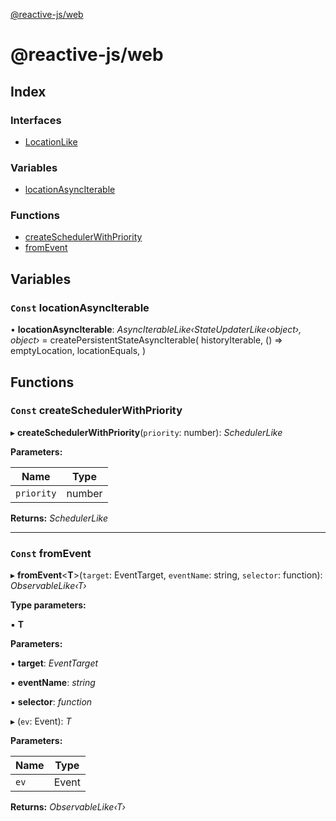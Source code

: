 [@reactive-js/web](README.md)

# @reactive-js/web

## Index

### Interfaces

* [LocationLike](interfaces/locationlike.md)

### Variables

* [locationAsyncIterable](README.md#const-locationasynciterable)

### Functions

* [createSchedulerWithPriority](README.md#const-createschedulerwithpriority)
* [fromEvent](README.md#const-fromevent)

## Variables

### `Const` locationAsyncIterable

• **locationAsyncIterable**: *AsyncIterableLike‹StateUpdaterLike‹object›, object›* =  createPersistentStateAsyncIterable(
  historyIterable,
  () => emptyLocation,
  locationEquals,
)

## Functions

### `Const` createSchedulerWithPriority

▸ **createSchedulerWithPriority**(`priority`: number): *SchedulerLike*

**Parameters:**

Name | Type |
------ | ------ |
`priority` | number |

**Returns:** *SchedulerLike*

___

### `Const` fromEvent

▸ **fromEvent**<**T**>(`target`: EventTarget, `eventName`: string, `selector`: function): *ObservableLike‹T›*

**Type parameters:**

▪ **T**

**Parameters:**

▪ **target**: *EventTarget*

▪ **eventName**: *string*

▪ **selector**: *function*

▸ (`ev`: Event): *T*

**Parameters:**

Name | Type |
------ | ------ |
`ev` | Event |

**Returns:** *ObservableLike‹T›*
